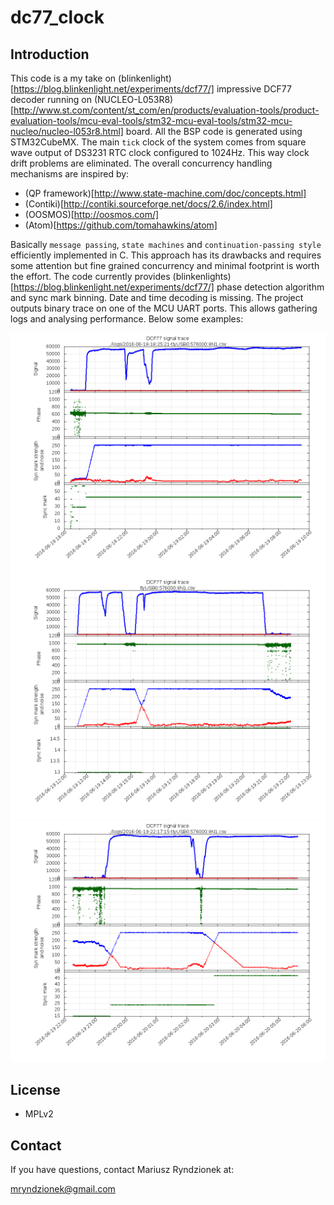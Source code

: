 dc77_clock
==========

Introduction
------------
This code is a my take on (blinkenlight)[https://blog.blinkenlight.net/experiments/dcf77/]
impressive DCF77 decoder running on (NUCLEO-L053R8)[http://www.st.com/content/st_com/en/products/evaluation-tools/product-evaluation-tools/mcu-eval-tools/stm32-mcu-eval-tools/stm32-mcu-nucleo/nucleo-l053r8.html] board. All the BSP code is generated using STM32CubeMX.
The main `tick` clock of the system comes from square wave output of DS3231 RTC clock configured to 1024Hz. 
This way clock drift problems are eliminated. The overall concurrency handling mechanisms are inspired by:

* (QP framework)[http://www.state-machine.com/doc/concepts.html]
* (Contiki)[http://contiki.sourceforge.net/docs/2.6/index.html]
* (OOSMOS)[http://oosmos.com/]
* (Atom)[https://github.com/tomahawkins/atom]

Basically `message passing`, `state machines` and `continuation-passing style` efficiently implemented in C.
This approach has its drawbacks and requires some attention but fine grained concurrency and minimal footprint
is worth the effort. The code currently provides (blinkenlights)[https://blog.blinkenlight.net/experiments/dcf77/]
phase detection algorithm and sync mark binning. Date and time decoding is missing. The project outputs binary trace
on one of the MCU UART ports. This allows gathering logs and analysing performance. Below some examples:

![trace1](https://github.com/mryndzionek/dcf77_clock/raw/master/logs/2016-06-18-18:25:21-ttyUSB0:576000:8N1.png)
![trace2](https://github.com/mryndzionek/dcf77_clock/raw/master/logs/2016-06-19-13:00:00-ttyUSB0:576000:8N1.png)
![trace3](https://github.com/mryndzionek/dcf77_clock/raw/master/logs/2016-06-19-22:17:15-ttyUSB0:576000:8N1.png)

License
-------
  - MPLv2

Contact
-------
If you have questions, contact Mariusz Ryndzionek at:

<mryndzionek@gmail.com>
